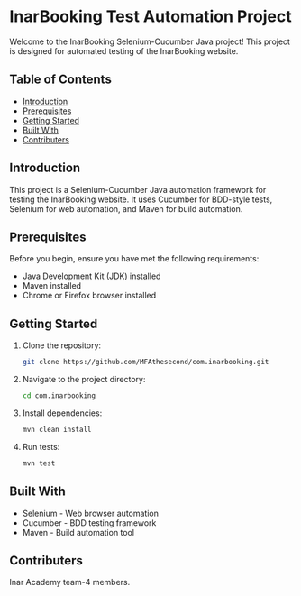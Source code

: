 # InarBooking Test Automation Project

Welcome to the InarBooking Selenium-Cucumber Java project! This project is designed for automated testing of the
InarBooking website.

## Table of Contents

- [Introduction](#introduction)
- [Prerequisites](#prerequisites)
- [Getting Started](#getting-started)
- [Built With](#built-with)
- [Contributers](#contributers)

## Introduction

This project is a Selenium-Cucumber Java automation framework for testing the InarBooking website. It uses Cucumber
for BDD-style tests, Selenium for web automation, and Maven for build automation.

## Prerequisites

Before you begin, ensure you have met the following requirements:

- Java Development Kit (JDK) installed
- Maven installed
- Chrome or Firefox browser installed

## Getting Started

1. Clone the repository:

   ```bash
   git clone https://github.com/MFAthesecond/com.inarbooking.git

2. Navigate to the project directory:

   ```bash
   cd com.inarbooking

3. Install dependencies:

   ```bash
   mvn clean install
4. Run tests:

   ```bash
   mvn test

## Built With
  - Selenium - Web browser automation
  - Cucumber - BDD testing framework
  - Maven - Build automation tool

## Contributers

Inar Academy team-4 members.

